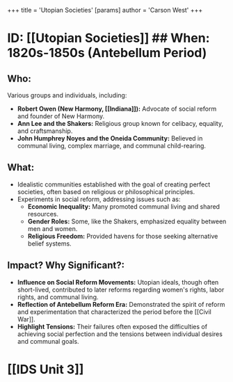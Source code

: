 +++
 title = 'Utopian Societies'
[params]
	author = 'Carson West'
+++
# ID: [[Utopian Societies]] ## When: 1820s-1850s (Antebellum Period)
## Who: 
Various groups and individuals, including:
* **Robert Owen (New Harmony, [[Indiana]]):**  Advocate of social reform and founder of New Harmony.
* **Ann Lee and the Shakers:**  Religious group known for celibacy, equality, and craftsmanship.
* **John Humphrey Noyes and the Oneida Community:**  Believed in communal living, complex marriage, and communal child-rearing.
## What:
* Idealistic communities established with the goal of creating perfect societies, often based on religious or philosophical principles.
* Experiments in social reform, addressing issues such as:
    * **Economic Inequality:** Many promoted communal living and shared resources.
    * **Gender Roles:** Some, like the Shakers, emphasized equality between men and women. 
    * **Religious Freedom:** Provided havens for those seeking alternative belief systems.
## Impact? Why Significant?: 
* **Influence on Social Reform Movements:** Utopian ideals, though often short-lived, contributed to later reforms regarding women's rights, labor rights, and communal living. 
* **Reflection of Antebellum Reform Era:** Demonstrated the spirit of reform and experimentation that characterized the period before the [[Civil War]].
* **Highlight Tensions:** Their failures often exposed the difficulties of achieving social perfection and the tensions between individual desires and communal goals. 

# [[IDS Unit 3]]